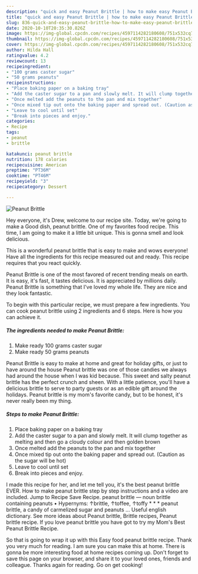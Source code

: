 ```yaml
---
description: "quick and easy Peanut Brittle | how to make easy Peanut Brittle"
title: "quick and easy Peanut Brittle | how to make easy Peanut Brittle"
slug: 836-quick-and-easy-peanut-brittle-how-to-make-easy-peanut-brittle
date: 2020-10-10T20:35:30.826Z
image: https://img-global.cpcdn.com/recipes/4597114282180608/751x532cq70/peanut-brittle-recipe-main-photo.jpg
thumbnail: https://img-global.cpcdn.com/recipes/4597114282180608/751x532cq70/peanut-brittle-recipe-main-photo.jpg
cover: https://img-global.cpcdn.com/recipes/4597114282180608/751x532cq70/peanut-brittle-recipe-main-photo.jpg
author: Hilda Hall
ratingvalue: 4.2
reviewcount: 13
recipeingredient:
- "100 grams caster sugar"
- "50 grams peanuts"
recipeinstructions:
- "Place baking paper on a baking tray"
- "Add the caster sugar to a pan and slowly melt. It will clump together as melting and then go a cloudy colour and then golden brown"
- "Once melted add the peanuts to the pan and mix together"
- "Once mixed tip out onto the baking paper and spread out. (Caution as the sugar will be hot)"
- "Leave to cool until set"
- "Break into pieces and enjoy."
categories:
- Recipe
tags:
- peanut
- brittle

katakunci: peanut brittle 
nutrition: 178 calories
recipecuisine: American
preptime: "PT36M"
cooktime: "PT46M"
recipeyield: "3"
recipecategory: Dessert

---
```



![Peanut Brittle](https://img-global.cpcdn.com/recipes/4597114282180608/751x532cq70/peanut-brittle-recipe-main-photo.jpg)

Hey everyone, it's Drew, welcome to our recipe site. Today, we're going to make a Good dish, peanut brittle. One of my favorites food recipe. This time, I am going to make it a little bit unique. This is gonna smell and look delicious.

This is a wonderful peanut brittle that is easy to make and wows everyone! Have all the ingredients for this recipe measured out and ready. This recipe requires that you react quickly.

Peanut Brittle is one of the most favored of recent trending meals on earth. It is easy, it's fast, it tastes delicious. It is appreciated by millions daily. Peanut Brittle is something that I've loved my whole life. They are nice and they look fantastic.


To begin with this particular recipe, we must prepare a few ingredients. You can cook peanut brittle using 2 ingredients and 6 steps. Here is how you can achieve it.

<!--inarticleads1-->

##### The ingredients needed to make Peanut Brittle:

1. Make ready 100 grams caster sugar
1. Make ready 50 grams peanuts


Peanut Brittle is easy to make at home and great for holiday gifts, or just to have around the house Peanut brittle was one of those candies we always had around the house when I was kid because. This sweet and salty peanut brittle has the perfect crunch and sheen. With a little patience, you&#39;ll have a delicious brittle to serve to party guests or as an edible gift around the holidays. Peanut brittle is my mom&#39;s favorite candy, but to be honest, it&#39;s never really been my thing. 

<!--inarticleads2-->

##### Steps to make Peanut Brittle:

1. Place baking paper on a baking tray
1. Add the caster sugar to a pan and slowly melt. It will clump together as melting and then go a cloudy colour and then golden brown
1. Once melted add the peanuts to the pan and mix together
1. Once mixed tip out onto the baking paper and spread out. (Caution as the sugar will be hot)
1. Leave to cool until set
1. Break into pieces and enjoy.


I made this recipe for her, and let me tell you, it&#39;s the best peanut brittle EVER. How to make peanut brittle step by step instructions and a video are included. Jump to Recipe Save Recipe. peanut brittle — noun brittle containing peanuts • Hypernyms: ↑brittle, ↑toffee, ↑toffy * * * peanut brittle, a candy of carmelized sugar and peanuts … Useful english dictionary. See more ideas about Peanut brittle, Brittle recipes, Peanut brittle recipe. If you love peanut brittle you have got to try my Mom&#39;s Best Peanut Brittle Recipe. 

So that is going to wrap it up with this Easy food peanut brittle recipe. Thank you very much for reading. I am sure you can make this at home. There is gonna be more interesting food at home recipes coming up. Don't forget to save this page on your browser, and share it to your loved ones, friends and colleague. Thanks again for reading. Go on get cooking!
